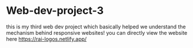 # Web-dev-project-3
this is my third web dev project which basically helped we understand the mechanism behind responsive websites!
 you can directly view the website here  https://rai-logos.netlify.app/  
